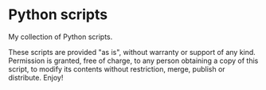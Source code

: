# Python scripts

My collection of Python scripts.

These scripts are provided "as is", without warranty or support of any kind. Permission is granted, free of charge, to any person obtaining a copy of this script, to modify its contents without restriction, merge, publish or distribute. Enjoy!